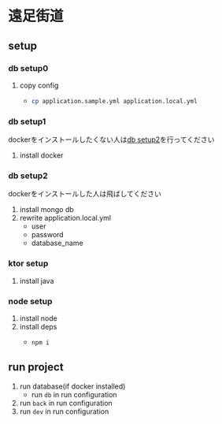 # 遠足街道

## setup

### db setup0

1. copy config
    * ```bash
      cp application.sample.yml application.local.yml
      ```

### db setup1

dockerをインストールしたくない人は[db setup2](#db-setup2)を行ってください

1. install docker

### db setup2

dockerをインストールした人は飛ばしてください

1. install mongo db
2. rewrite application.local.yml
   * user
   * password
   * database_name

### ktor setup

1. install java

### node setup

1. install node
2. install deps
   * ```bash
     npm i
     ```
## run project

1. run database(if docker installed)
   * run `db` in run configuration
2. run `back` in run configuration
3. run `dev` in run configuration

   


